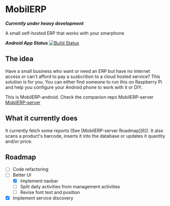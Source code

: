 # MobilERP

**_Currently under heavy development_**

A small self-hosted ERP that works with your smarphone


**_Android App Status_** [![Build Status](https://travis-ci.org/eligiobz/mobilerp-android.svg?branch=master)][1]

## The idea

Have a small business who want or need an ERP but have no internet access or can't afford to pay a susbcrition to a cloud hosted service? This solution is for you.
You can either find someone to run this on Raspberry Pi and help you configure your Android phone to work with it or DIY.

This is MobilERP-android. Check the companion repo MobilERP-server [MobilERP-server][2]

## What it currently does

It currently fetch some reports (See [MobilERP-server Roadmap][6]). It also scans a product's barcode, inserts it into the database or updates it quantity and/or price.

## Roadmap

- [ ] Code refactoring
- [ ] Better UI
	- [X] Implement navbar
	- [ ] Split daily activities from management activities
	- [ ] Revise font text and position
- [X] Implement service discovery

[1]: https://travis-ci.org/eligiobz/mobilerp-android
[2]: https://github.com/eligiobz/mobilerp-server
[3]: https://github.com/eligiobz/mobilerp-server
